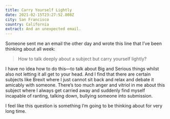 ```yaml
---
title: Carry Yourself Lightly
date: 2021-02-15T23:27:52.808Z
city: San Francisco
country: California
extract: And an unexpected email.
---
```

Someone sent me an email the other day and wrote this line that I’ve been thinking about all week:

> How to talk deeply about a subject but carry yourself lightly?

I have no idea how to do this—to talk about Big and Serious things whilst also not letting it all get to your head. And I find that there are certain subjects like Brexit where I just cannot sit back and relax and debate it amicably with someone. There’s too much anger and vitriol in me about this subject where I always get carried away and suddenly find myself incapable of ranting, talking down, bullying someone into submission.

I feel like this question is something I’m going to be thinking about for very long time. 